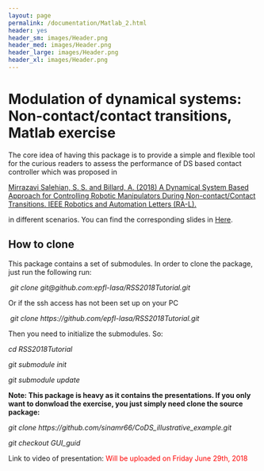 ```yaml
---
layout: page
permalink: /documentation/Matlab_2.html
header: yes
header_sm: images/Header.png
header_med: images/Header.png
header_large: images/Header.png
header_xl: images/Header.png
--- 
```

<h1>Modulation of dynamical systems: Non-contact/contact transitions, Matlab exercise</h1>
<p>The core idea of having this package is to provide a simple and flexible tool for the curious readers to assess the performance of DS based contact controller which was proposed in</p>
<p><a href="https://infoscience.epfl.ch/record/255068/files/RAL.pdf">Mirrazavi Salehian, S. S. and Billard, A. (2018) A Dynamical System Based Approach for Controlling Robotic Manipulators During Non-contact/Contact Transitions. IEEE Robotics and Automation Letters (RA-L).</a></p>
<p>in different scenarios. You can find the corresponding slides in <a href="https://epfl-lasa.github.io/TutorialRSS2018.io/documentation/Modulation_tran.html/">Here</a>.</p>
<h2>How to clone</h2>
<p>This package contains a set of submodules. In order to clone the package, just run the following run:</p>
<p><em>&nbsp;git clone git@github.com:epfl-lasa/RSS2018Tutorial.git</em></p>
<p>Or if the ssh access has not been set up on your PC</p>
<p><em>&nbsp;git clone https://github.com/epfl-lasa/RSS2018Tutorial.git</em></p>
<p>Then you need to initialize the submodules. So:</p>
<p><em>cd RSS2018Tutorial </em></p>
<p><em>git submodule init </em></p>
<p><em>git submodule update</em></p>
<p><strong>Note: This package is heavy as it contains the presentations. If you only want to donwload the exercise, you just simply need clone the source package:</strong></p>
<p><em>git clone https://github.com/sinamr66/CoDS_illustrative_example.git</em></p>
<p><em>git checkout GUI_guid</em></p>
<p>Link to video of presentation: <span style="color: red;"> Will be uploaded on Friday June 29th, 2018 </span></p>
